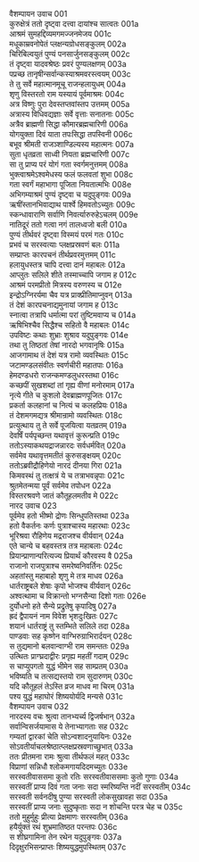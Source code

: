वैशम्पायन उवाच	001  
कुरुक्षेत्रं ततो दृष्ट्वा दत्त्वा दायांश्च सात्वतः	001a  
आश्रमं सुमहद्दिव्यमगमज्जनमेजय	001c  
मधूकाम्रवनोपेतं प्लक्षन्यग्रोधसङ्कुलम्	002a  
चिरिबिल्वयुतं पुण्यं पनसार्जुनसङ्कुलम्	002c  
तं दृष्ट्वा यादवश्रेष्ठः प्रवरं पुण्यलक्षणम्	003a  
पप्रच्छ तानृषीन्सर्वान्कस्याश्रमवरस्त्वयम्	003c  
ते तु सर्वे महात्मानमूचू राजन्हलायुधम्	004a  
शृणु विस्तरतो राम यस्यायं पूर्वमाश्रमः	004c  
अत्र विष्णुः पुरा देवस्तप्तवांस्तप उत्तमम्	005a  
अत्रास्य विधिवद्यज्ञाः सर्वे वृत्ताः सनातनाः	005c  
अत्रैव ब्राह्मणी सिद्धा कौमारब्रह्मचारिणी	006a  
योगयुक्ता दिवं याता तपःसिद्धा तपस्विनी	006c  
बभूव श्रीमती राजञ्शाण्डिल्यस्य महात्मनः	007a  
सुता धृतव्रता साध्वी नियता ब्रह्मचारिणी	007c  
सा तु प्राप्य परं योगं गता स्वर्गमनुत्तमम्	008a  
भुक्त्वाश्रमेऽश्वमेधस्य फलं फलवतां शुभा	008c  
गता स्वर्गं महाभागा पूजिता नियतात्मभिः	008e  
अभिगम्याश्रमं पुण्यं दृष्ट्वा च यदुपुङ्गवः	009a  
ऋषींस्तानभिवाद्याथ पार्श्वे हिमवतोऽच्युतः	009c  
स्कन्धावाराणि सर्वाणि निवर्त्यारुरुहेऽचलम्	009e  
नातिदूरं ततो गत्वा नगं तालध्वजो बली	010a  
पुण्यं तीर्थवरं दृष्ट्वा विस्मयं परमं गतः	010c  
प्रभवं च सरस्वत्याः प्लक्षप्रस्रवणं बलः	011a  
सम्प्राप्तः कारपचनं तीर्थप्रवरमुत्तमम्	011c  
हलायुधस्तत्र चापि दत्त्वा दानं महाबलः	012a  
आप्लुतः सलिले शीते तस्माच्चापि जगाम ह	012c  
आश्रमं परमप्रीतो मित्रस्य वरुणस्य च	012e  
इन्द्रोऽग्निरर्यमा चैव यत्र प्राक्प्रीतिमाप्नुवन्	013a  
तं देशं कारपचनाद्यमुनायां जगाम ह	013c  
स्नात्वा तत्रापि धर्मात्मा परां तुष्टिमवाप्य च	014a  
ऋषिभिश्चैव सिद्धैश्च सहितो वै महाबलः	014c  
उपविष्टः कथाः शुभ्राः शुश्राव यदुपुङ्गवः	014e  
तथा तु तिष्ठतां तेषां नारदो भगवानृषिः	015a  
आजगामाथ तं देशं यत्र रामो व्यवस्थितः	015c  
जटामण्डलसंवीतः स्वर्णचीरी महातपाः	016a  
हेमदण्डधरो राजन्कमण्डलुधरस्तथा	016c  
कच्छपीं सुखशब्दां तां गृह्य वीणां मनोरमाम्	017a  
नृत्ये गीते च कुशलो देवब्राह्मणपूजितः	017c  
प्रकर्ता कलहानां च नित्यं च कलहप्रियः	018a  
तं देशमगमद्यत्र श्रीमान्रामो व्यवस्थितः	018c  
प्रत्युत्थाय तु ते सर्वे पूजयित्वा यतव्रतम्	019a  
देवर्षिं पर्यपृच्छन्त यथावृत्तं कुरून्प्रति	019c  
ततोऽस्याकथयद्राजन्नारदः सर्वधर्मवित्	020a  
सर्वमेव यथावृत्तमतीतं कुरुसङ्क्षयम्	020c  
ततोऽब्रवीद्रौहिणेयो नारदं दीनया गिरा	021a  
किमवस्थं तु तत्क्षत्रं ये च तत्राभवन्नृपाः	021c  
श्रुतमेतन्मया पूर्वं सर्वमेव तपोधन	022a  
विस्तरश्रवणे जातं कौतूहलमतीव मे	022c  
नारद उवाच	023  
पूर्वमेव हतो भीष्मो द्रोणः सिन्धुपतिस्तथा	023a  
हतो वैकर्तनः कर्णः पुत्राश्चास्य महारथाः	023c  
भूरिश्रवा रौहिणेय मद्रराजश्च वीर्यवान्	024a  
एते चान्ये च बहवस्तत्र तत्र महाबलाः	024c  
प्रियान्प्राणान्परित्यज्य प्रियार्थं कौरवस्य वै	025a  
राजानो राजपुत्राश्च समरेष्वनिवर्तिनः	025c  
अहतांस्तु महाबाहो शृणु मे तत्र माधव	026a  
धार्तराष्ट्रबले शेषाः कृपो भोजश्च वीर्यवान्	026c  
अश्वत्थामा च विक्रान्तो भग्नसैन्या दिशो गताः	026e  
दुर्योधनो हते सैन्ये प्रद्रुतेषु कृपादिषु	027a  
ह्रदं द्वैपायनं नाम विवेश भृशदुःखितः	027c  
शयानं धार्तराष्ट्रं तु स्तम्भिते सलिले तदा	028a  
पाण्डवाः सह कृष्णेन वाग्भिरुग्राभिरार्दयन्	028c  
स तुद्यमानो बलवान्वाग्भी राम समन्ततः	029a  
उत्थितः प्राग्घ्रदाद्वीरः प्रगृह्य महतीं गदाम्	029c  
स चाप्युपगतो युद्धं भीमेन सह साम्प्रतम्	030a  
भविष्यति च तत्सद्यस्तयो राम सुदारुणम्	030c  
यदि कौतूहलं तेऽस्ति व्रज माधव मा चिरम्	031a  
पश्य युद्धं महाघोरं शिष्ययोर्यदि मन्यसे	031c  
वैशम्पायन उवाच	032  
नारदस्य वचः श्रुत्वा तानभ्यर्च्य द्विजर्षभान्	032a  
सर्वान्विसर्जयामास ये तेनाभ्यागताः सह	032c  
गम्यतां द्वारकां चेति सोऽन्वशादनुयायिनः	032e  
सोऽवतीर्याचलश्रेष्ठात्प्लक्षप्रस्रवणाच्छुभात्	033a  
ततः प्रीतमना रामः श्रुत्वा तीर्थफलं महत्	033c  
विप्राणां सन्निधौ श्लोकमगायदिदमच्युतः	033e  
सरस्वतीवाससमा कुतो रतिः सरस्वतीवाससमाः कुतो गुणाः	034a  
सरस्वतीं प्राप्य दिवं गता जनाः सदा स्मरिष्यन्ति नदीं सरस्वतीम्	034c  
सरस्वती सर्वनदीषु पुण्या सरस्वती लोकसुखावहा सदा	035a  
सरस्वतीं प्राप्य जनाः सुदुष्कृताः सदा न शोचन्ति परत्र चेह च	035c  
ततो मुहुर्मुहुः प्रीत्या प्रेक्षमाणः सरस्वतीम्	036a  
हयैर्युक्तं रथं शुभ्रमातिष्ठत परन्तपः	036c  
स शीघ्रगामिना तेन रथेन यदुपुङ्गवः	037a  
दिदृक्षुरभिसन्प्राप्तः शिष्ययुद्धमुपस्थितम्	037c  

